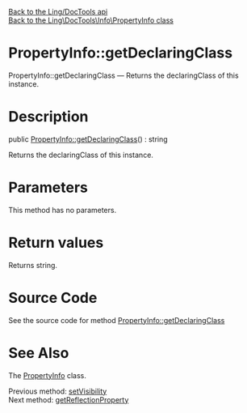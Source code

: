 [Back to the Ling/DocTools api](https://github.com/lingtalfi/DocTools/blob/master/doc/api/Ling/DocTools.md)<br>
[Back to the Ling\DocTools\Info\PropertyInfo class](https://github.com/lingtalfi/DocTools/blob/master/doc/api/Ling/DocTools/Info/PropertyInfo.md)


PropertyInfo::getDeclaringClass
================



PropertyInfo::getDeclaringClass — Returns the declaringClass of this instance.




Description
================


public [PropertyInfo::getDeclaringClass](https://github.com/lingtalfi/DocTools/blob/master/doc/api/Ling/DocTools/Info/PropertyInfo/getDeclaringClass.md)() : string




Returns the declaringClass of this instance.




Parameters
================

This method has no parameters.


Return values
================

Returns string.








Source Code
===========
See the source code for method [PropertyInfo::getDeclaringClass](https://github.com/lingtalfi/DocTools/blob/master/Info/PropertyInfo.php#L170-L173)


See Also
================

The [PropertyInfo](https://github.com/lingtalfi/DocTools/blob/master/doc/api/Ling/DocTools/Info/PropertyInfo.md) class.

Previous method: [setVisibility](https://github.com/lingtalfi/DocTools/blob/master/doc/api/Ling/DocTools/Info/PropertyInfo/setVisibility.md)<br>Next method: [getReflectionProperty](https://github.com/lingtalfi/DocTools/blob/master/doc/api/Ling/DocTools/Info/PropertyInfo/getReflectionProperty.md)<br>

